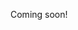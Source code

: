Coming soon!

<!--

- [ ] pc-98
  - https://www.google.com/search?hl=en&q=possessioner
  - https://www.google.com/search?hl=en&q=virgin%20angel
  - https://www.google.com/search?hl=en&q=pc%2098
  - https://www.google.com/search?hl=en&q=cosmic%20psycho

-->
